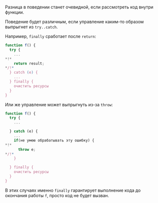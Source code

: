 Разница в поведении станет очевидной, если рассмотреть код внутри функции.

Поведение будет различным, если управление каким-то образом выпрыгнет из `try..catch`.

Например, `finally` сработает после `return`:

```js
function f() {
  try {
    ...
*!*
    return result;
*/!*
  } catch (e) {
    ...
  } finally {
    очистить ресурсы
  }
}
```

Или же управление может выпрыгнуть из-за `throw`:

```js
function f() {
  try {
    ...

  } catch (e) {
    ...
    if(не умею обрабатывать эту ошибку) {
*!*
      throw e;
*/!*
    }

  } finally {
    очистить ресурсы
  }
}
```

В этих случаях именно `finally` гарантирует выполнение кода до окончания работы `f`, просто код не будет вызван.